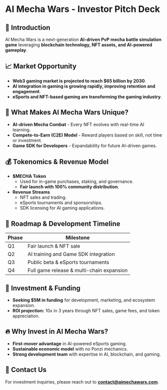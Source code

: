 # AI Mecha Wars - Investor Pitch Deck

## 🚀 Introduction
AI Mecha Wars is a next-generation **AI-driven PvP mecha battle simulation game** leveraging **blockchain technology, NFT assets, and AI-powered gameplay**.

## 📈 Market Opportunity
- **Web3 gaming market is projected to reach $65 billion by 2030**.
- **AI integration in gaming is growing rapidly, improving retention and engagement**.
- **eSports and NFT-based gaming are transforming the gaming industry**.

## 🎯 What Makes AI Mecha Wars Unique?
- **AI-driven Mecha Combat** - Every NFT evolves with real-time AI learning.
- **Compete-to-Earn (C2E) Model** - Reward players based on skill, not time or investment.
- **Game SDK for Developers** - Expandability for future AI-driven games.

## 💰 Tokenomics & Revenue Model
- **$MECHA Token**
  - Used for in-game purchases, staking, and governance.
  - **Fair launch with 100% community distribution**.
- **Revenue Streams**
  - NFT sales and trading.
  - eSports tournaments and sponsorships.
  - SDK licensing for AI gaming applications.

## 🔗 Roadmap & Development Timeline
| Phase | Milestone |
|-------|----------|
| Q1 | Fair launch & NFT sale |
| Q2 | AI training and Game SDK integration |
| Q3 | Public beta & eSports tournaments |
| Q4 | Full game release & multi-chain expansion |

## 📌 Investment & Funding
- **Seeking $5M in funding** for development, marketing, and ecosystem expansion.
- **ROI projection:** 10x in 3 years through NFT sales, game fees, and token appreciation.

## 🔥 Why Invest in AI Mecha Wars?
- **First-mover advantage** in AI-powered eSports gaming.
- **Sustainable economic model** with no Ponzi mechanics.
- **Strong development team** with expertise in AI, blockchain, and gaming.

## 📩 Contact Us
For investment inquiries, please reach out to **contact@aimechawars.com**.

